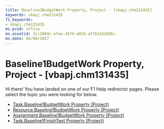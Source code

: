 ```yaml
---
title: Baseline1BudgetWork Property, Project - [vbapj.chm131435]
keywords: vbapj.chm131435
f1_keywords:
- vbapj.chm131435
ms.prod: office
ms.assetid: 2cc1804c-efee-45f4-a016-af7b3a5268bc
ms.date: 06/08/2017
---
```



# Baseline1BudgetWork Property, Project - [vbapj.chm131435]

Hi there! You have landed on one of our F1 Help redirector pages. Please select the topic you were looking for below.

- [Task.Baseline1BudgetWork Property (Project)](http://msdn.microsoft.com/library/9aa953a4-9f79-4d62-bf3a-1dea6719e9da%28Office.15%29.aspx)
- [Resource.Baseline1BudgetWork Property (Project)](http://msdn.microsoft.com/library/a4cb02cd-5e22-f2b8-1a29-475261b632c8%28Office.15%29.aspx)
- [Assignment.Baseline1BudgetWork Property (Project)](http://msdn.microsoft.com/library/7df3330c-0397-0075-0c3c-d4bfffc6ed20%28Office.15%29.aspx)
- [Task.Baseline1FinishText Property (Project)](http://msdn.microsoft.com/library/aa47b755-2670-a4e9-2c43-e6c90c625a06%28Office.15%29.aspx)

